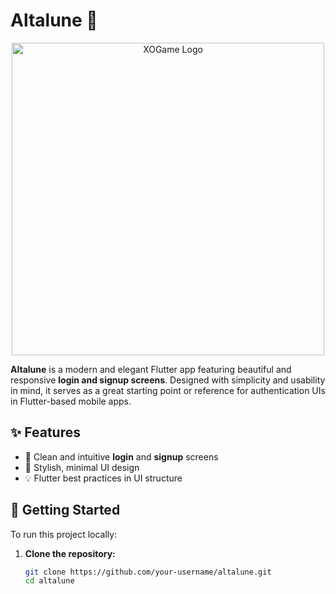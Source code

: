 # Altalune 🌙
<p align="center">
  <img src="assets/imgs/altalune-by-dwyu_logo.png" alt="XOGame Logo" width="500"/>
</p>

**Altalune** is a modern and elegant Flutter app featuring beautiful and responsive **login and signup screens**. Designed with simplicity and usability in mind, it serves as a great starting point or reference for authentication UIs in Flutter-based mobile apps.

## ✨ Features

- 🔐 Clean and intuitive **login** and **signup** screens
- 🎨 Stylish, minimal UI design
- 💡 Flutter best practices in UI structure

## 🚀 Getting Started

To run this project locally:

1. **Clone the repository:**
   ```bash
   git clone https://github.com/your-username/altalune.git
   cd altalune
